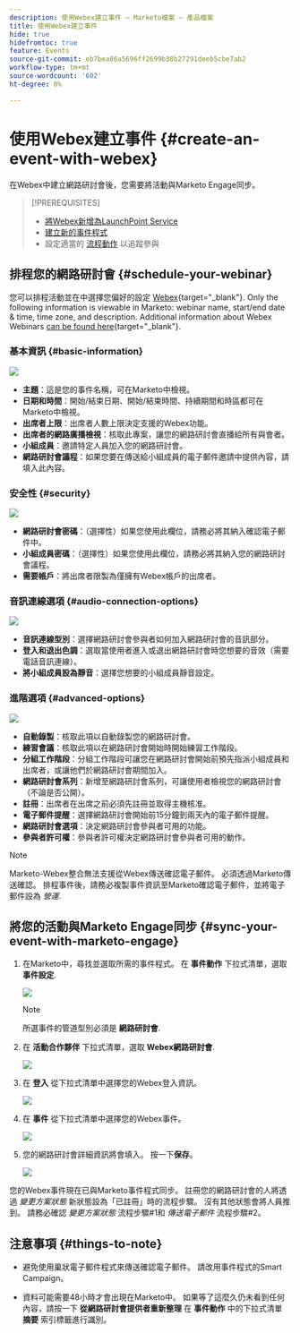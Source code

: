 ```yaml
---
description: 使用Webex建立事件 — Marketo檔案 — 產品檔案
title: 使用Webex建立事件
hide: true
hidefromtoc: true
feature: Events
source-git-commit: eb7bea86a5696ff2699b38b27291deeb5cbe7ab2
workflow-type: tm+mt
source-wordcount: '602'
ht-degree: 0%

---
```


# 使用Webex建立事件 {#create-an-event-with-webex}

在Webex中建立網路研討會後，您需要將活動與Marketo Engage同步。

>[!PREREQUISITES]
>
>* [將Webex新增為LaunchPoint Service](/help/marketo/product-docs/administration/additional-integrations/add-webex-as-a-launchpoint-service.md)
>* [建立新的事件程式](/help/marketo/product-docs/demand-generation/events/understanding-events/create-a-new-event-program.md)
>* 設定適當的 [流程動作](/help/marketo/product-docs/core-marketo-concepts/smart-campaigns/flow-actions/add-a-flow-step-to-a-smart-campaign.md) 以追蹤參與

## 排程您的網路研討會 {#schedule-your-webinar}

您可以排程活動並在中選擇您偏好的設定 [Webex](https://www.webex.com/){target="_blank"}. Only the following information is viewable in Marketo: webinar name, start/end date & time, time zone, and description. Additional information about Webex Webinars [can be found here](https://help.webex.com/en-us/landing/ld-7srxjs-WebexWebinars/Webex-Webinars){target="_blank"}.

### 基本資訊 {#basic-information}

![](assets/create-an-event-with-webex-1.png)

* **主題**：這是您的事件名稱，可在Marketo中檢視。
* **日期和時間**：開始/結束日期、開始/結束時間、持續期間和時區都可在Marketo中檢視。
* **出席者上限**：出席者人數上限決定支援的Webex功能。
* **出席者的網路廣播檢視**：核取此專案，讓您的網路研討會直播給所有與會者。
* **小組成員**：邀請特定人員加入您的網路研討會。
* **網路研討會議程**：如果您要在傳送給小組成員的電子郵件邀請中提供內容，請填入此內容。

### 安全性 {#security}

![](assets/create-an-event-with-webex-2.png)

* **網路研討會密碼**：（選擇性）如果您使用此欄位，請務必將其納入確認電子郵件中。
* **小組成員密碼**：（選擇性）如果您使用此欄位，請務必將其納入您的網路研討會議程。
* **需要帳戶**：將出席者限製為僅擁有Webex帳戶的出席者。

### 音訊連線選項 {#audio-connection-options}

![](assets/create-an-event-with-webex-3.png)

* **音訊連線型別**：選擇網路研討會參與者如何加入網路研討會的音訊部分。
* **登入和退出色調**：選取當使用者進入或退出網路研討會時您想要的音效（需要電話音訊連線）。
* **將小組成員設為靜音**：選擇您想要的小組成員靜音設定。

### 進階選項 {#advanced-options}

![](assets/create-an-event-with-webex-4.png)

* **自動錄製**：核取此項以自動錄製您的網路研討會。
* **練習會議**：核取此項以在網路研討會開始時開始練習工作階段。
* **分組工作階段**：分組工作階段可讓您在網路研討會開始前預先指派小組成員和出席者，或讓他們於網路研討會期間加入。
* **網路研討會系列**：新增至網路研討會系列，可讓使用者檢視您的網路研討會（不論是否公開）。
* **註冊**：出席者在出席之前必須先註冊並取得主機核准。
* **電子郵件提醒**：選擇網路研討會開始前15分鐘到兩天內的電子郵件提醒。
* **網路研討會選項**：決定網路研討會參與者可用的功能。
* **參與者許可權**：參與者許可權決定網路研討會參與者可用的動作。

>[!NOTE]
>
>Marketo-Webex整合無法支援從Webex傳送確認電子郵件。 必須透過Marketo傳送確認。 排程事件後，請務必複製事件資訊至Marketo確認電子郵件，並將電子郵件設為 _營運_.

## 將您的活動與Marketo Engage同步 {#sync-your-event-with-marketo-engage}

1. 在Marketo中，尋找並選取所需的事件程式。 在 **事件動作** 下拉式清單，選取 **事件設定**.

   ![](assets/create-an-event-with-webex-5.png)

   >[!NOTE]
   >
   >所選事件的管道型別必須是 **網路研討會**.

1. 在 **活動合作夥伴** 下拉式清單，選取 **Webex網路研討會**.

   ![](assets/create-an-event-with-webex-6.png)

1. 在 **登入** 從下拉式清單中選擇您的Webex登入資訊。

   ![](assets/create-an-event-with-webex-7.png)

1. 在 **事件** 從下拉式清單中選擇您的Webex事件。

   ![](assets/create-an-event-with-webex-8.png)

1. 您的網路研討會詳細資訊將會填入。 按一下&#x200B;**保存**。

   ![](assets/create-an-event-with-webex-9.png)

您的Webex事件現在已與Marketo事件程式同步。 註冊您的網路研討會的人將透過 _變更方案狀態_ 新狀態設為「已註冊」時的流程步驟。 沒有其他狀態會將人員推到。 請務必確認 _變更方案狀態_ 流程步驟#1和 _傳送電子郵件_ 流程步驟#2。

## 注意事項 {#things-to-note}

* 避免使用巢狀電子郵件程式來傳送確認電子郵件。 請改用事件程式的Smart Campaign。

* 資料可能需要48小時才會出現在Marketo中。 如果等了這麼久仍未看到任何內容，請按一下 **從網路研討會提供者重新整理** 在 **事件動作** 中的下拉式清單 **摘要** 索引標籤進行識別。
